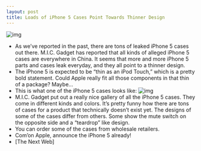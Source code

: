 ```yaml
---
layout: post
title: Loads of iPhone 5 Cases Point Towards Thinner Design
---
```

![img](http://media.idownloadblog.com/wp-content/uploads/2011/09/iPhone5Case.jpg)
* As we’ve reported in the past, there are tons of leaked iPhone 5 cases out there. M.I.C. Gadget has reported that all kinds of alleged iPhone 5 cases are everywhere in China. It seems that more and more iPhone 5 parts and cases leak everyday, and they all point to a thinner design.
* The iPhone 5 is expected to be “thin as an iPod Touch,” which is a pretty bold statement. Could Apple really fit all those components in that thin of a package? Maybe…
* This is what one of the iPhone 5 cases looks like:
![img](http://media.idownloadblog.com/wp-content/uploads/2011/09/iPhone5Case2.jpg)
* M.I.C. Gadget put out a really nice gallery of all the iPhone 5 cases. They come in different kinds and colors. It’s pretty funny how there are tons of cases for a product that technically doesn’t exist yet. The designs of some of the cases differ from others. Some show the mute switch on the opposite side and a “teardrop” like design.
* You can order some of the cases from wholesale retailers.
* Com’on Apple, announce the iPhone 5 already!
* [The Next Web]

